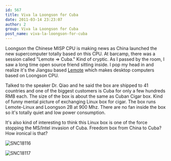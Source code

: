 ```yaml
---
id: 567
title: Viva la Loongson for Cuba
date: 2011-03-14 23:23:07
author: 2
group: Viva la Loongson for Cuba
post_name: viva-la-loongson-for-cuba
---
```


Loongson the Chinese MISP CPU is making news as China launched the new supercomputer totally based on this CPU. At barcamp, there was a session called "Lemote => Cuba." Kind of cryptic. As I passed by the room, I saw a long time open source friend sitting inside. I pop my head in and realize it's the Jiangsu based [Lemote](http://www.lemote.com/en/) which makes desktop computers based on Loongson CPU.

Talked to the speaker Dr. Qiao and he said the box are shipped to 41 countries and one of the biggest customers is Cuba for only a few hundreds RMB each. The size of the box is about the same as Cuban Cigar box. Kind of funny mental picture of exchanging Linux box for cigar. The box runs Lemote-Linux and Loongson 2B at 900 Mhz. There are no fan inside the box so it's totally quiet and low power consumption.

It's also kind of interesting to think this Linux box is one of the force stopping the MS/Intel invasion of Cuba. Freedom box from China to Cuba? How ironical is that?

![SNC18116](http://139.162.84.35/wp-content/uploads/2011/03/SNC18116.jpg "SNC18116.JPG")

![SNC18117](http://139.162.84.35/wp-content/uploads/2011/03/SNC18117.jpg "SNC18117.JPG")